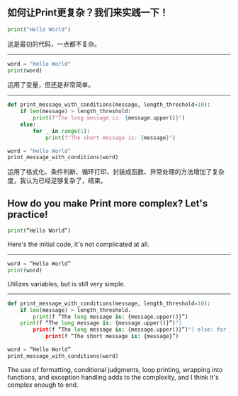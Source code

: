 如何让Print更复杂？我们来实践一下！
---
```python
print("Hello World")
```
这是最初的代码，一点都不复杂。
** **
```python
word = "Hello World"
print(word)
```
运用了变量，但还是非常简单。
** **
```python
def print_message_with_conditions(message, length_threshold=10):  
    if len(message) > length_threshold:  
        print(f"The long message is: {message.upper()}")  
    else:  
        for _ in range(1):  
            print(f"The short message is: {message}")  
  
word = "Hello World"  
print_message_with_conditions(word)
```
运用了格式化、条件判断、循环打印、封装成函数、异常处理的方法增加了复杂度，我认为已经足够复杂了，结束。

How do you make Print more complex? Let's practice!
---
```python
print(“Hello World”)
```
Here's the initial code, it's not complicated at all.
** **
```python
word = “Hello World”
print(word)
```
Utilizes variables, but is still very simple.

** **
```python
def print_message_with_conditions(message, length_threshold=10):  
    if len(message) > length_threshold.  
        print(f “The long message is: {message.upper()}”)  
    print(f “The long message is: {message.upper()}”)")  
        print(f “The long message is: {message.upper()}”)") else: for _ in range(1).  
            print(f “The short message is: {message}”)  
  
word = “Hello World”  
print_message_with_conditions(word)
```
The use of formatting, conditional judgments, loop printing, wrapping into functions, and exception handling adds to the complexity, and I think it's complex enough to end.